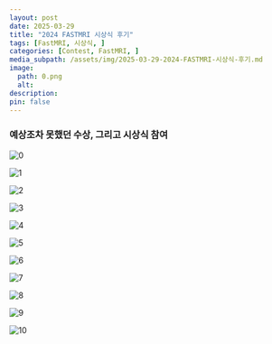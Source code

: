 ```yaml
---
layout: post
date: 2025-03-29
title: "2024 FASTMRI 시상식 후기"
tags: [FastMRI, 시상식, ]
categories: [Contest, FastMRI, ]
media_subpath: /assets/img/2025-03-29-2024-FASTMRI-시상식-후기.md
image:
  path: 0.png
  alt:  
description:  
pin: false
---
```



### 예상조차 못했던 수상, 그리고 시상식 참여


![0](/0.png)


![1](/1.png)


![2](/2.png)


![3](/3.png)


![4](/4.png)


![5](/5.png)


![6](/6.png)


![7](/7.png)


![8](/8.png)


![9](/9.png)


![10](/10.png)



<script>
  window.MathJax = {
    tex: {
      macros: {
        R: "\\mathbb{R}",
        N: "\\mathbb{N}",
        Z: "\\mathbb{Z}",
        Q: "\\mathbb{Q}",
        C: "\\mathbb{C}",
        proj: "\\operatorname{proj}",
        rank: "\\operatorname{rank}",
        im: "\\operatorname{im}",
        dom: "\\operatorname{dom}",
        codom: "\\operatorname{codom}",
        argmax: "\\operatorname*{arg\,max}",
        argmin: "\\operatorname*{arg\,min}"
      },
      tags: "ams",
      strict: false
    },
    options: {
      skipHtmlTags: ["script", "noscript", "style", "textarea", "pre"]
    }
  };
</script>
<script async src="https://cdn.jsdelivr.net/npm/mathjax@3/es5/tex-mml-chtml.js"></script>
